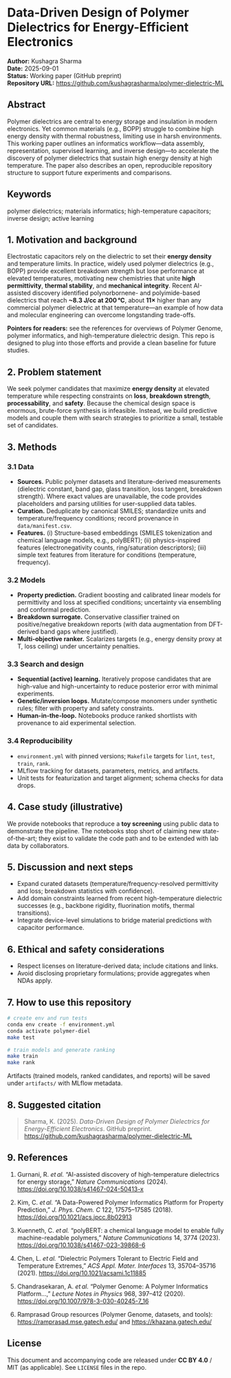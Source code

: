# Data-Driven Design of Polymer Dielectrics for Energy-Efficient Electronics
**Author:** Kushagra Sharma  
**Date:** 2025-09-01  
**Status:** Working paper (GitHub preprint)  
**Repository URL:** https://github.com/kushagrasharma/polymer-dielectric-ML

## Abstract
Polymer dielectrics are central to energy storage and insulation in modern electronics. Yet common materials (e.g., BOPP) struggle to combine high energy density with thermal robustness, limiting use in harsh environments. This working paper outlines an informatics workflow—data assembly, representation, supervised learning, and inverse design—to accelerate the discovery of polymer dielectrics that sustain high energy density at high temperature. The paper also describes an open, reproducible repository structure to support future experiments and comparisons.

## Keywords
polymer dielectrics; materials informatics; high-temperature capacitors; inverse design; active learning

## 1. Motivation and background
Electrostatic capacitors rely on the dielectric to set their **energy density** and temperature limits. In practice, widely used polymer dielectrics (e.g., BOPP) provide excellent breakdown strength but lose performance at elevated temperatures, motivating new chemistries that unite **high permittivity**, **thermal stability**, and **mechanical integrity**. Recent AI-assisted discovery identified polynorbornene- and polyimide-based dielectrics that reach **~8.3 J/cc at 200 °C**, about **11×** higher than any commercial polymer dielectric at that temperature—an example of how data and molecular engineering can overcome longstanding trade-offs.


**Pointers for readers:** see the references for overviews of Polymer Genome, polymer informatics, and high-temperature dielectric design. This repo is designed to plug into those efforts and provide a clean baseline for future studies.


## 2. Problem statement
We seek polymer candidates that maximize **energy density** at elevated temperature while respecting constraints on **loss**, **breakdown strength**, **processability**, and **safety**. Because the chemical design space is enormous, brute-force synthesis is infeasible. Instead, we build predictive models and couple them with search strategies to prioritize a small, testable set of candidates.

## 3. Methods
### 3.1 Data
- **Sources.** Public polymer datasets and literature-derived measurements (dielectric constant, band gap, glass transition, loss tangent, breakdown strength). Where exact values are unavailable, the code provides placeholders and parsing utilities for user-supplied data tables.
- **Curation.** Deduplicate by canonical SMILES; standardize units and temperature/frequency conditions; record provenance in `data/manifest.csv`.
- **Features.** (i) Structure-based embeddings (SMILES tokenization and chemical language models, e.g., polyBERT); (ii) physics-inspired features (electronegativity counts, ring/saturation descriptors); (iii) simple text features from literature for conditions (temperature, frequency).


### 3.2 Models
- **Property prediction.** Gradient boosting and calibrated linear models for permittivity and loss at specified conditions; uncertainty via ensembling and conformal prediction.
- **Breakdown surrogate.** Conservative classifier trained on positive/negative breakdown reports (with data augmentation from DFT-derived band gaps where justified).
- **Multi-objective ranker.** Scalarizes targets (e.g., energy density proxy at T, loss ceiling) under uncertainty penalties.


### 3.3 Search and design
- **Sequential (active) learning.** Iteratively propose candidates that are high-value and high-uncertainty to reduce posterior error with minimal experiments.
- **Genetic/inversion loops.** Mutate/compose monomers under synthetic rules; filter with property and safety constraints.
- **Human-in-the-loop.** Notebooks produce ranked shortlists with provenance to aid experimental selection.


### 3.4 Reproducibility
- `environment.yml` with pinned versions; `Makefile` targets for `lint`, `test`, `train`, `rank`.
- MLflow tracking for datasets, parameters, metrics, and artifacts.
- Unit tests for featurization and target alignment; schema checks for data drops.


## 4. Case study (illustrative)
We provide notebooks that reproduce a **toy screening** using public data to demonstrate the pipeline. The notebooks stop short of claiming new state-of-the-art; they exist to validate the code path and to be extended with lab data by collaborators.

## 5. Discussion and next steps
- Expand curated datasets (temperature/frequency-resolved permittivity and loss; breakdown statistics with confidence).
- Add domain constraints learned from recent high-temperature dielectric successes (e.g., backbone rigidity, fluorination motifs, thermal transitions).
- Integrate device-level simulations to bridge material predictions with capacitor performance.


## 6. Ethical and safety considerations
- Respect licenses on literature-derived data; include citations and links.
- Avoid disclosing proprietary formulations; provide aggregates when NDAs apply.

## 7. How to use this repository
```bash
# create env and run tests
conda env create -f environment.yml
conda activate polymer-diel
make test

# train models and generate ranking
make train
make rank
```
Artifacts (trained models, ranked candidates, and reports) will be saved under `artifacts/` with MLflow metadata.

## 8. Suggested citation
> Sharma, K. (2025). *Data-Driven Design of Polymer Dielectrics for Energy-Efficient Electronics*. GitHub preprint. https://github.com/kushagrasharma/polymer-dielectric-ML

## 9. References
1. Gurnani, R. *et al.* “AI-assisted discovery of high-temperature dielectrics for energy storage,” *Nature Communications* (2024). https://doi.org/10.1038/s41467-024-50413-x

2. Kim, C. *et al.* “A Data-Powered Polymer Informatics Platform for Property Prediction,” *J. Phys. Chem. C* 122, 17575–17585 (2018). https://doi.org/10.1021/acs.jpcc.8b02913

3. Kuenneth, C. *et al.* “polyBERT: a chemical language model to enable fully machine-readable polymers,” *Nature Communications* 14, 3774 (2023). https://doi.org/10.1038/s41467-023-39868-6

4. Chen, L. *et al.* “Dielectric Polymers Tolerant to Electric Field and Temperature Extremes,” *ACS Appl. Mater. Interfaces* 13, 35704–35716 (2021). https://doi.org/10.1021/acsami.1c11885

5. Chandrasekaran, A. *et al.* “Polymer Genome: A Polymer Informatics Platform…,” *Lecture Notes in Physics* 968, 397–412 (2020). https://doi.org/10.1007/978-3-030-40245-7_16

6. Ramprasad Group resources (Polymer Genome, datasets, and tools): https://ramprasad.mse.gatech.edu/ and https://khazana.gatech.edu/


## License
This document and accompanying code are released under **CC BY 4.0** / MIT (as applicable). See `LICENSE` files in the repo.
